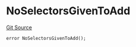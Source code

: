 # NoSelectorsGivenToAdd
[Git Source](https://github.com/thrackle-io/tron/blob/cdd8e2f67a86060a2d8df603fb8469f17f75b3ca/src/protocol/economic/ruleProcessor/RuleProcessorDiamondLib.sol)


```solidity
error NoSelectorsGivenToAdd();
```

